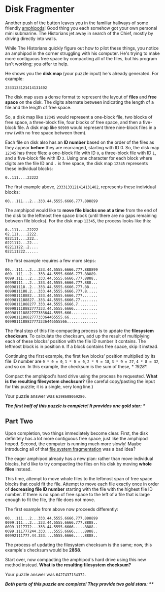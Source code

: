 # Disk Fragmenter

Another push of the button leaves you in the familiar hallways of some
friendly [amphipods](https://adventofcode.com/2021/day/23)! Good thing you each somehow got your own personal mini
submarine. The Historians jet away in search of the Chief, mostly by driving directly into walls.

While The Historians quickly figure out how to pilot these things, you notice an amphipod in the corner struggling with
his computer. He's trying to make more contiguous free space by compacting all of the files, but his program isn't
working; you offer to help.

He shows you the **disk map** (your puzzle input) he's already generated. For example:

```
2333133121414131402
```

The disk map uses a dense format to represent the layout of **files** and **free space** on the disk. The digits
alternate between indicating the length of a file and the length of free space.

So, a disk map like `12345` would represent a one-block file, two blocks of free space, a three-block file, four blocks
of free space, and then a five-block file. A disk map like `90909` would represent three nine-block files in a row (with
no free space between them).

Each file on disk also has an **ID number** based on the order of the files as they appear **before** they are
rearranged, starting with ID 0. So, the disk map `12345` has three files: a one-block file with ID `0`, a three-block
file with ID `1`, and a five-block file with ID `2`. Using one character for each block where digits are the file ID and
`.` is free space, the disk map `12345` represents these individual blocks:

```
0..111....22222
```

The first example above, `2333133121414131402`, represents these individual blocks:

```
00...111...2...333.44.5555.6666.777.888899
```

The amphipod would like to **move file blocks one at a time** from the end of the disk to the leftmost free space
block (until there are no gaps remaining between file blocks). For the disk map `12345`, the process looks like this:

```
0..111....22222
02.111....2222.
022111....222..
0221112...22...
02211122..2....
022111222......
```

The first example requires a few more steps:

```
00...111...2...333.44.5555.6666.777.888899
009..111...2...333.44.5555.6666.777.88889.
0099.111...2...333.44.5555.6666.777.8888..
00998111...2...333.44.5555.6666.777.888...
009981118..2...333.44.5555.6666.777.88....
0099811188.2...333.44.5555.6666.777.8.....
009981118882...333.44.5555.6666.777.......
0099811188827..333.44.5555.6666.77........
00998111888277.333.44.5555.6666.7.........
009981118882777333.44.5555.6666...........
009981118882777333644.5555.666............
00998111888277733364465555.66.............
0099811188827773336446555566..............
```

The final step of this file-compacting process is to update the **filesystem checksum**. To calculate the checksum, add
up the result of multiplying each of these blocks' position with the file ID number it contains. The leftmost block is
in position `0`. If a block contains free space, skip it instead.

Continuing the first example, the first few blocks' position multiplied by its file ID number are `0 * 0 = 0`,
`1 * 0 = 0`, `2 * 9 = 18`, `3 * 9 = 27`, `4 * 8 = 32`, and so on. In this example, the checksum is the sum of these, *
*1928**.

Compact the amphipod's hard drive using the process he requested. **What is the resulting filesystem checksum?** (Be
careful copy/pasting the input for this puzzle; it is a single, very long line.)

Your puzzle answer was `6398608069280`.

*__The first half of this puzzle is complete! It provides one gold star: *__*

## Part Two

Upon completion, two things immediately become clear. First, the disk definitely has a lot more contiguous free space,
just like the amphipod hoped. Second, the computer is running much more slowly! Maybe introducing all of
that [file system fragmentation](https://en.wikipedia.org/wiki/File_system_fragmentation) was a bad idea?

The eager amphipod already has a new plan: rather than move individual blocks, he'd like to try compacting the files on
his disk by moving **whole files** instead.

This time, attempt to move whole files to the leftmost span of free space blocks that could fit the file. Attempt to
move each file exactly once in order of **decreasing file ID number** starting with the file with the highest file ID
number. If there is no span of free space to the left of a file that is large enough to fit the file, the file does not
move.

The first example from above now proceeds differently:

```
00...111...2...333.44.5555.6666.777.888899
0099.111...2...333.44.5555.6666.777.8888..
0099.1117772...333.44.5555.6666.....8888..
0099.111777244.333....5555.6666.....8888..
00992111777.44.333....5555.6666.....8888..
```

The process of updating the filesystem checksum is the same; now, this example's checksum would be **2858**.

Start over, now compacting the amphipod's hard drive using this new method instead. **What is the resulting filesystem
checksum?**

Your puzzle answer was `6427437134372`.

*__Both parts of this puzzle are complete! They provide two gold stars: **__*
